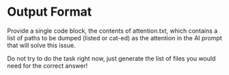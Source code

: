 # Output Format

Provide a single code block, the contents of attention.txt, which contains a list of
paths to be dumped (listed or cat-ed) as the attention in the AI prompt that will solve this issue.

Do not try to do the task right now, just generate the list of files you would need for the correct answer!
